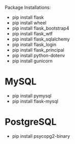 Package Installations:
- pip install flask
- pip install wheel
- pip install flask_bootstrap4
- pip install flask_wtf
- pip install flask_sqlalchemy
- pip install flask_login
- pip install flask_principal
- pip install python-dotenv
- pip install gunicorn

# MySQL
- pip install pymysql
- pip install flask-mysql

# PostgreSQL
- pip install psycopg2-binary